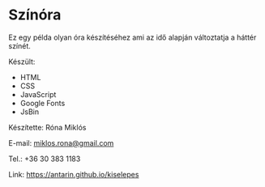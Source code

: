 # Színóra

Ez egy példa olyan óra készítéséhez ami az idő alapján változtatja a háttér színét.

Készült:
- HTML
- CSS
- JavaScript
- Google Fonts
- JsBin

Készítette: Róna Miklós

E-mail: miklos.rona@gmail.com

Tel.: +36 30 383 1183

Link: https://antarin.github.io/kiselepes
